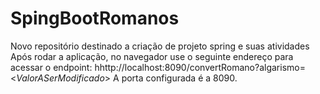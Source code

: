 # SpingBootRomanos

Novo repositório destinado a criação de projeto spring e suas atividades Após rodar a aplicação, no navegador use o
seguinte endereço para acessar o endpoint: hhttp://localhost:8090/convertRomano?algarismo=<$ValorASerModificado$>
A porta configurada é a 8090.
